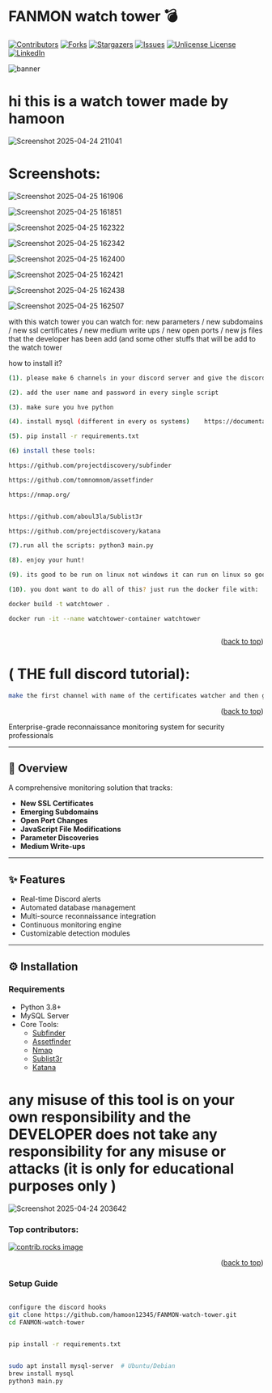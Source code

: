 # FANMON watch tower 💣

<a id="readme-top"></a>

[![Contributors][contributors-shield]][contributors-url]
[![Forks][forks-shield]][forks-url]
[![Stargazers][stars-shield]][stars-url]
[![Issues][issues-shield]][issues-url]
[![Unlicense License][license-shield]][license-url]
[![LinkedIn][linkedin-shield]][linkedin-url]




![banner](https://github.com/user-attachments/assets/b2915a92-82db-4aaf-8a19-927ad51302d9)

# hi this is a watch tower made by hamoon



![Screenshot 2025-04-24 211041](https://github.com/user-attachments/assets/ec8b0fe2-e126-4f93-9bc5-80d1b931e7a3)


# Screenshots:

![Screenshot 2025-04-25 161906](https://github.com/user-attachments/assets/d8328193-8f35-4b44-8642-8f2ad6385c48)

![Screenshot 2025-04-25 161851](https://github.com/user-attachments/assets/e3a9244b-3eef-4511-9f35-e9ae6d10edd2)

![Screenshot 2025-04-25 162322](https://github.com/user-attachments/assets/ea161585-bd75-40f7-8478-808ba93c8c52)

![Screenshot 2025-04-25 162342](https://github.com/user-attachments/assets/98eafbe4-bbe1-48d3-8d1a-e187b253c84a)

![Screenshot 2025-04-25 162400](https://github.com/user-attachments/assets/1833bd7b-c429-4d25-ad79-410fba730dd6)

![Screenshot 2025-04-25 162421](https://github.com/user-attachments/assets/49e91873-9617-4ce9-bade-286cb336ded0)

![Screenshot 2025-04-25 162438](https://github.com/user-attachments/assets/5faf11dd-7ed3-4f90-b001-6edcb4c997cc)

![Screenshot 2025-04-25 162507](https://github.com/user-attachments/assets/8acb4c1e-60a4-4236-abb4-1f0caf9f54dc)

with this watch tower you can watch for: new parameters / new subdomains / new ssl certificates / new medium write ups / new open ports / new js files that the developer has been add (and some other stuffs that will be add to the watch tower

how to install it? 
 ```sh
(1). please make 6 channels in your discord server and give the discord hook link for every script in the src

(2). add the user name and password in every single script

(3). make sure you hve python

(4). install mysql (different in every os systems)    https://documentation.ubuntu.com/server/how-to/databases/install-mysql/index.html https://dev.mysql.com/doc/mysql/en/linux-installation-debian.html (no need for making the databases your self the tool will make it)

(5). pip install -r requirements.txt

(6) install these tools: 

https://github.com/projectdiscovery/subfinder

https://github.com/tomnomnom/assetfinder

https://nmap.org/


https://github.com/aboul3la/Sublist3r

https://github.com/projectdiscovery/katana

(7).run all the scripts: python3 main.py

(8). enjoy your hunt!

(9). its good to be run on linux not windows it can run on linux so good but you can have such a problems on windows

(10). you dont want to do all of this? just run the docker file with:

docker build -t watchtower .

docker run -it --name watchtower-container watchtower



 ```


<p align="right">(<a href="#readme-top">back to top</a>)</p>


# ( THE full discord tutorial):

```sh
make the first channel with name of the certificates watcher and then go to the server settings and make an web hook for just that channel and copy the web hook and replace in the web hook input and then do this for all the script until the last script. this configuration is so important for watch tower ( sooooooo important!!!!! )

```


<p align="right">(<a href="#readme-top">back to top</a>)</p>



Enterprise-grade reconnaissance monitoring system for security professionals

---

## 🚀 Overview
A comprehensive monitoring solution that tracks:
- **New SSL Certificates**
- **Emerging Subdomains**
- **Open Port Changes**
- **JavaScript File Modifications**
- **Parameter Discoveries**
- **Medium Write-ups**

---

## ✨ Features
- Real-time Discord alerts
- Automated database management
- Multi-source reconnaissance integration
- Continuous monitoring engine
- Customizable detection modules

---

## ⚙️ Installation

### Requirements
- Python 3.8+
- MySQL Server
- Core Tools:
  - [Subfinder](https://github.com/projectdiscovery/subfinder)
  - [Assetfinder](https://github.com/tomnomnom/assetfinder)
  - [Nmap](https://nmap.org/)
  - [Sublist3r](https://github.com/aboul3la/Sublist3r)
  - [Katana](https://github.com/projectdiscovery/katana)


# any misuse of this tool is on your own responsibility and the DEVELOPER does not take any responsibility for any misuse or attacks (it is only for educational purposes only )

![Screenshot 2025-04-24 203642](https://github.com/user-attachments/assets/e6cd18d9-5064-4ece-a849-3a1d80c45b28)

### Top contributors:

<a href="https://github.com/hamoon12345/FANMON-watch-tower/graphs/contributors">
  <img src="https://contrib.rocks/image?repo=hamoon12345/FANMON-watch-tower" alt="contrib.rocks image" />
</a>

<p align="right">(<a href="#readme-top">back to top</a>)</p>

[contributors-shield]: https://img.shields.io/github/contributors/hamoon12345/FANMON-watch-tower.svg?style=for-the-badge
[contributors-url]: https://github.com/hamoon12345/FANMON-watch-tower/graphs/contributors
[forks-shield]: https://img.shields.io/github/forks/hamoon12345/FANMON-watch-tower.svg?style=for-the-badge
[forks-url]: https://github.com/hamoon12345/FANMON-watch-tower/network/members
[stars-shield]: https://img.shields.io/github/stars/hamoon12345/FANMON-watch-tower.svg?style=for-the-badge
[stars-url]: https://github.com/hamoon12345/FANMON-watch-tower/stargazers
[issues-shield]: https://img.shields.io/github/issues/hamoon12345/FANMON-watch-tower.svg?style=for-the-badge
[issues-url]: https://github.com/hamoon12345/FANMON-watch-tower/issues
[license-shield]: https://img.shields.io/github/license/hamoon12345/FANMON-watch-tower.svg?style=for-the-badge
[license-url]: https://github.com/hamoon12345/FANMON-watch-tower/blob/master/LICENSE.txt
[linkedin-shield]: https://img.shields.io/badge/-LinkedIn-black.svg?style=for-the-badge&logo=linkedin&colorB=555
[linkedin-url]: https://linkedin.com/in/hamoon12345

### Setup Guide
```bash

configure the discord hooks
git clone https://github.com/hamoon12345/FANMON-watch-tower.git
cd FANMON-watch-tower


pip install -r requirements.txt


sudo apt install mysql-server  # Ubuntu/Debian
brew install mysql
python3 main.py           

